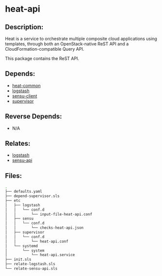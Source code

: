 # heat-api

## Description:

Heat is a service to orchestrate multiple composite cloud applications using templates, through both an OpenStack-native ReST API and a CloudFormation-compatible Query API.

This package contains the ReST API.

## Depends:

  -  [heat-common](/salt/heat-common)
  -  [logstash](/salt/logstash)
  -  [sensu-client](/salt/sensu-client)
  -  [supervisor](/salt/supervisor)

## Reverse Depends:

  -  N/A

## Relates:

  -  [logstash](/salt/logstash)
  -  [sensu-api](/salt/sensu-api)

## Files:

```bash
.
├── defaults.yaml
├── depend-supervisor.sls
├── etc
│   ├── logstash
│   │   └── conf.d
│   │       └── input-file-heat-api.conf
│   ├── sensu
│   │   └── conf.d
│   │       └── checks-heat-api.json
│   ├── supervisor
│   │   └── conf.d
│   │       └── heat-api.conf
│   └── systemd
│       └── system
│           └── heat-api.service
├── init.sls
├── relate-logstash.sls
└── relate-sensu-api.sls
```
